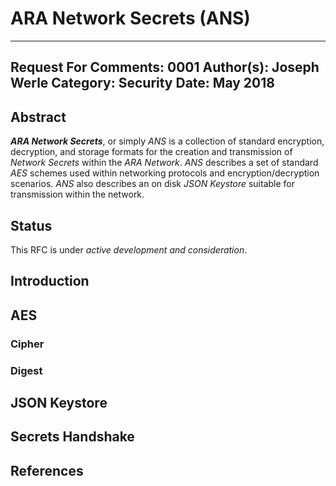 ARA Network Secrets (ANS)
=========================

---
Request For Comments: 0001
Author(s): Joseph Werle
Category: Security
Date: May 2018
---

## Abstract

_**ARA Network Secrets**_, or simply *ANS* is a collection of standard
encryption, decryption, and storage formats for the creation and
transmission of *Network Secrets* within the *ARA Network*. *ANS*
describes a set of standard *AES* schemes used within networking
protocols and encryption/decryption scenarios. *ANS* also describes an
on disk *JSON Keystore* suitable for transmission within the network.

## Status

This RFC is under _active development and consideration_.

## Introduction

## AES

### Cipher

### Digest

## JSON Keystore

## Secrets Handshake

## References
